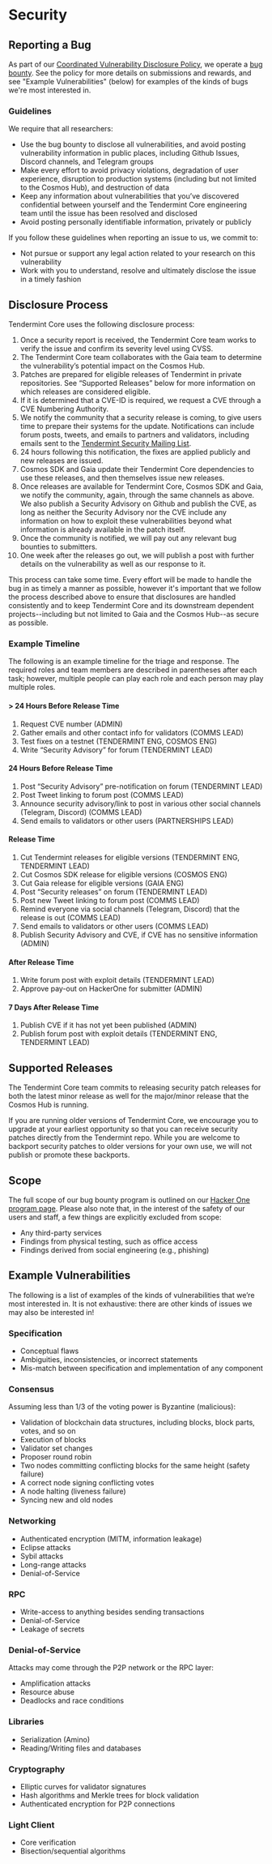 # Security

## Reporting a Bug
As part of our [Coordinated Vulnerability Disclosure
Policy](https://tendermint.com/security), we operate a [bug
bounty](https://hackerone.com/tendermint).
See the policy for more details on submissions and rewards, and see "Example Vulnerabilities" (below) for examples of the kinds of bugs we're most interested in.

### Guidelines 

We require that all researchers:

* Use the bug bounty to disclose all vulnerabilities, and avoid posting vulnerability information in public places, including Github Issues, Discord channels, and Telegram groups
* Make every effort to avoid privacy violations, degradation of user experience, disruption to production systems (including but not limited to the Cosmos Hub), and destruction of data
* Keep any information about vulnerabilities that you’ve discovered confidential between yourself and the Tendermint Core engineering team until the issue has been resolved and disclosed 
* Avoid posting personally identifiable information, privately or publicly

If you follow these guidelines when reporting an issue to us, we commit to:

* Not pursue or support any legal action related to your research on this vulnerability
* Work with you to understand, resolve and ultimately disclose the issue in a timely fashion 

## Disclosure Process 
Tendermint Core uses the following disclosure process:

1. Once a security report is received, the Tendermint Core team works to verify the issue and confirm its severity level using CVSS. 
2. The Tendermint Core team collaborates with the Gaia team to determine the vulnerability’s potential impact on the Cosmos Hub. 
3. Patches are prepared for eligible releases of Tendermint in private repositories. See “Supported Releases” below for more information on which releases are considered eligible. 
4. If it is determined that a CVE-ID is required, we request a CVE through a CVE Numbering Authority. 
5. We notify the community that a security release is coming, to give users time to prepare their systems for the update. Notifications can include forum posts, tweets, and emails to partners and validators, including emails sent to the [Tendermint Security Mailing List](https://berlin.us4.list-manage.com/subscribe?u=431b35421ff7edcc77df5df10&id=3fe93307bc).
6. 24 hours following this notification, the fixes are applied publicly and new releases are issued. 
7. Cosmos SDK and Gaia update their Tendermint Core dependencies to use these releases, and then themselves issue new releases. 
8. Once releases are available for Tendermint Core, Cosmos SDK and Gaia, we notify the community, again, through the same channels as above. We also publish a Security Advisory on Github and publish the CVE, as long as neither the Security Advisory nor the CVE include any information on how to exploit these vulnerabilities beyond what information is already available in the patch itself. 
9. Once the community is notified, we will pay out any relevant bug bounties to submitters. 
10. One week after the releases go out, we will publish a post with further details on the vulnerability as well as our response to it. 

This process can take some time. Every effort will be made to handle the bug in as timely a manner as possible, however it's important that we follow the process described above to ensure that disclosures are handled consistently and to keep Tendermint Core and its downstream dependent projects--including but not limited to Gaia and the Cosmos Hub--as secure as possible. 

### Example Timeline 
The following is an example timeline for the triage and response. The required roles and team members are described in parentheses after each task; however, multiple people can play each role and each person may play multiple roles. 

#### > 24 Hours Before Release Time

1. Request CVE number (ADMIN) 
2. Gather emails and other contact info for validators (COMMS LEAD) 
3. Test fixes on a testnet  (TENDERMINT ENG, COSMOS ENG) 
4. Write “Security Advisory” for forum (TENDERMINT LEAD) 

#### 24 Hours Before Release Time

1. Post “Security Advisory” pre-notification on forum (TENDERMINT LEAD) 
2. Post Tweet linking to forum post (COMMS LEAD) 
3. Announce security advisory/link to post in various other social channels (Telegram, Discord) (COMMS LEAD) 
4. Send emails to validators or other users (PARTNERSHIPS LEAD) 

#### Release Time
1. Cut Tendermint releases for eligible versions (TENDERMINT ENG, TENDERMINT LEAD)
2. Cut Cosmos SDK release for eligible versions (COSMOS ENG)
3. Cut Gaia release for eligible versions (GAIA ENG)
4. Post “Security releases” on forum (TENDERMINT LEAD)
5. Post new Tweet linking to forum post (COMMS LEAD)
6. Remind everyone via social channels (Telegram, Discord)  that the release is out (COMMS LEAD)
7. Send emails to validators or other users (COMMS LEAD) 
8. Publish Security Advisory and CVE, if CVE has no sensitive information (ADMIN) 

#### After Release Time
1. Write forum post with exploit details (TENDERMINT LEAD)
2. Approve pay-out on HackerOne for submitter (ADMIN) 

#### 7 Days After Release Time
1. Publish CVE if it has not yet been published (ADMIN) 
2. Publish forum post with exploit details (TENDERMINT ENG, TENDERMINT LEAD)

## Supported Releases
The Tendermint Core team commits to releasing security patch releases for both the latest minor release as well for the major/minor release that the Cosmos Hub is running. 

If you are running older versions of Tendermint Core, we encourage you to upgrade at your earliest opportunity so that you can receive security patches directly from the Tendermint repo. While you are welcome to backport security patches to older versions for your own use, we will not publish or promote these backports. 

## Scope
The full scope of our bug bounty program is outlined on our [Hacker One program page](https://hackerone.com/tendermint). Please also note that, in the interest of the safety of our users and staff, a few things are explicitly excluded from scope:

* Any third-party services 
* Findings from physical testing, such as office access 
* Findings derived from social engineering (e.g., phishing)

## Example Vulnerabilities 
The following is a list of examples of the kinds of vulnerabilities that we’re most interested in. It is not exhaustive: there are other kinds of issues we may also be interested in! 

### Specification

* Conceptual flaws
* Ambiguities, inconsistencies, or incorrect statements
* Mis-match between specification and implementation of any component

### Consensus

Assuming less than 1/3 of the voting power is Byzantine (malicious):

* Validation of blockchain data structures, including blocks, block parts, votes, and so on
* Execution of blocks
* Validator set changes
* Proposer round robin
* Two nodes committing conflicting blocks for the same height (safety failure)
* A correct node signing conflicting votes
* A node halting (liveness failure)
* Syncing new and old nodes


### Networking

* Authenticated encryption (MITM, information leakage)
* Eclipse attacks
* Sybil attacks
* Long-range attacks
* Denial-of-Service

### RPC

* Write-access to anything besides sending transactions
* Denial-of-Service
* Leakage of secrets

### Denial-of-Service

Attacks may come through the P2P network or the RPC layer:

* Amplification attacks
* Resource abuse
* Deadlocks and race conditions

### Libraries

* Serialization (Amino)
* Reading/Writing files and databases

### Cryptography

* Elliptic curves for validator signatures
* Hash algorithms and Merkle trees for block validation
* Authenticated encryption for P2P connections

### Light Client

* Core verification 
* Bisection/sequential algorithms
